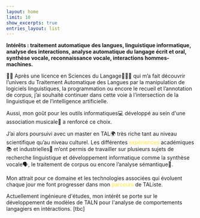 ```yaml
---
layout: home
limit: 10
show_excerpts: true
entries_layout: list
---
```




**Intérêts : traitement automatique des langues, linguistique informatique, analyse des interactions, analyse automatique du langage écrit et oral, synthèse vocale, reconnaissance vocale, interactions hommes-machines.**

👋🏻 Après une licence en Sciences du Langage👩🏻‍🎓 qui m’a fait découvrir l’univers du Traitement Automatique des Langues par la manipulation de logiciels linguistiques, la programmation ou encore le recueil et l’annotation de corpus, j’ai souhaité continuer dans cette voie à l’intersection de la linguistique et de l’intelligence artificielle.

Aussi, mon goût pour les outils informatiques💻 développé au sein d'une association musicale📯 a renforcé ce choix.

J’ai alors poursuivi avec un master en TAL🌍 très riche tant au niveau scientifique qu’au niveau culturel.
Les différentes <a href="projets.md" style="color:#ffe135; text-decoration:none;">expériences</a> académiques📚 et industrielles🍊 m’ont permis de travailler sur plusieurs sujets de recherche linguistique et développement informatique comme la synthèse vocale🗣, le traitement de corpus ou encore l’analyse sémantique📜.

Mon attrait pour ce domaine et les technologies associées qui évoluent chaque jour me font progresser dans mon <a href="cv.md" style="color:#ffe135; text-decoration:none;">parcours</a> de TAListe.

Actuellement ingénieure d'études, mon intérêt se porte sur le développement de modèles de TALN pour l'analyse de comportements langagiers en intéractions.
[tbc]


<p align="center" style="font-style: italic;>Le plus efficace pour créer, c’est clairement la sieste. En me levant, tout est fait.</p>

